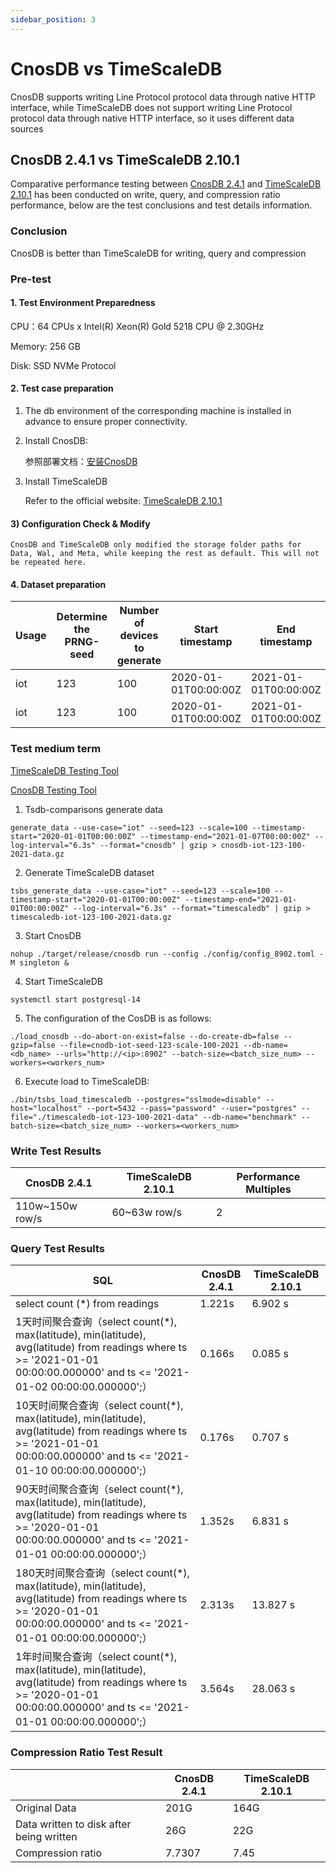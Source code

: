 ```yaml
---
sidebar_position: 3
---
```


# CnosDB vs TimeScaleDB

CnosDB supports writing Line Protocol protocol data through native HTTP interface, while TimeScaleDB does not support writing Line Protocol protocol data through native HTTP interface, so it uses different data sources

## CnosDB 2.4.1 vs TimeScaleDB 2.10.1

Comparative performance testing between [CnosDB 2.4.1](https://github.com/cnosdb/cnosdb) and [TimeScaleDB 2.10.1](https://github.com/timescale/timescaledb) has been conducted on write, query, and compression ratio performance, below are the test conclusions and test details information.

### Conclusion

CnosDB is better than TimeScaleDB for writing, query and compression

### Pre-test

#### 1. Test Environment Preparedness

CPU：64 CPUs x Intel(R) Xeon(R) Gold 5218 CPU @ 2.30GHz

Memory: 256 GB

Disk: SSD NVMe Protocol

#### 2. Test case preparation

1. The db environment of the corresponding machine is installed in advance to ensure proper connectivity.

2. Install CnosDB:

   参照部署文档：[安装CnosDB](../../start/install.md)

3. Install TimeScaleDB

   Refer to the official website: [TimeScaleDB 2.10.1](https://docs.timescale.com/self-hosted/latest/install/installation-linux/)

#### 3) Configuration Check & Modify

```
CnosDB and TimeScaleDB only modified the storage folder paths for Data, Wal, and Meta, while keeping the rest as default. This will not be repeated here.
```

#### 4. Dataset preparation

| Usage | Determine the PRNG-seed | Number of devices to generate | Start timestamp                                      | End timestamp                                        | Interval between readings per device | Target database | Data Size | Rows        |
| ----- | ----------------------- | ----------------------------- | ---------------------------------------------------- | ---------------------------------------------------- | ------------------------------------ | --------------- | --------- | ----------- |
| iot   | 123                     | 100                           | 2020-01-01T00:00:00Z | 2021-01-01T00:00:00Z | 6.3s                 | CnosDB          | 201G      | 450,721,871 |
| iot   | 123                     | 100                           | 2020-01-01T00:00:00Z | 2021-01-01T00:00:00Z | 6.3s                 | TimeScaleDB     | 164G      | 450,729,188 |

### Test medium term

[TimeScaleDB Testing Tool](https://github.com/timescale/tsbs)

[CnosDB Testing Tool](https://github.com/cnosdb/tsdb-comparisons)

1. Tsdb-comparisons generate data

```shell
generate_data --use-case="iot" --seed=123 --scale=100 --timestamp-start="2020-01-01T00:00:00Z" --timestamp-end="2021-01-07T00:00:00Z" --log-interval="6.3s" --format="cnosdb" | gzip > cnosdb-iot-123-100-2021-data.gz
```

2. Generate TimeScaleDB dataset

```shell
tsbs_generate_data --use-case="iot" --seed=123 --scale=100 --timestamp-start="2020-01-01T00:00:00Z" --timestamp-end="2021-01-01T00:00:00Z" --log-interval="6.3s" --format="timescaledb" | gzip > timescaledb-iot-123-100-2021-data.gz
```

3. Start CnosDB

```shell
nohup ./target/release/cnosdb run --config ./config/config_8902.toml -M singleton &
```

4. Start TimeScaleDB

```shell
systemctl start postgresql-14
```

5. The configuration of the CosDB is as follows:

```shell
./load_cnosdb --do-abort-on-exist=false --do-create-db=false --gzip=false --file=cnodb-iot-seed-123-scale-100-2021 --db-name=<db_name> --urls="http://<ip>:8902" --batch-size=<batch_size_num> --workers=<workers_num>
```

6. Execute load to TimeScaleDB:

```shell
./bin/tsbs_load_timescaledb --postgres="sslmode=disable" --host="localhost" --port=5432 --pass="password" --user="postgres" --file="./timescaledb-iot-123-100-2021-data" --db-name="benchmark" --batch-size=<batch_size_num> --workers=<workers_num>
```

### Write Test Results

| CnosDB 2.4.1 | TimeScaleDB 2.10.1 | Performance Multiples |
| -------------------------------------------- | -------------------------------------------------- | --------------------- |
| 110w~150w row/s              | 60~63w row/s                       | 2                     |

### Query Test Results

| SQL                                                                                                                                                                                                                                                                                                                                                  | CnosDB 2.4.1 | TimeScaleDB 2.10.1 |
| ---------------------------------------------------------------------------------------------------------------------------------------------------------------------------------------------------------------------------------------------------------------------------------------------------------------------------------------------------- | -------------------------------------------- | -------------------------------------------------- |
| select count (\*) from readings                                                                                                                                                                                                                                                                                                   | 1.221s                       | 6.902 s                            |
| 1天时间聚合查询（select count(\*), max(latitude), min(latitude), avg(latitude) from readings where ts >= '2021-01-01 00:00:00.000000' and ts <= '2021-01-02 00:00:00.000000';）   | 0.166s                       | 0.085 s                            |
| 10天时间聚合查询（select count(\*), max(latitude), min(latitude), avg(latitude) from readings where ts >= '2021-01-01 00:00:00.000000' and ts <= '2021-01-10 00:00:00.000000';）  | 0.176s                       | 0.707 s                            |
| 90天时间聚合查询（select count(\*), max(latitude), min(latitude), avg(latitude) from readings where ts >= '2020-01-01 00:00:00.000000' and ts <= '2021-01-01 00:00:00.000000';）  | 1.352s                       | 6.831 s                            |
| 180天时间聚合查询（select count(\*), max(latitude), min(latitude), avg(latitude) from readings where ts >= '2020-01-01 00:00:00.000000' and ts <= '2021-01-01 00:00:00.000000';） | 2.313s                       | 13.827 s                           |
| 1年时间聚合查询（select count(\*), max(latitude), min(latitude), avg(latitude) from readings where ts >= '2020-01-01 00:00:00.000000' and ts <= '2021-01-01 00:00:00.000000';）   | 3.564s                       | 28.063 s                           |

### Compression Ratio Test Result

|                                          | CnosDB 2.4.1 | TimeScaleDB 2.10.1 |
| ---------------------------------------- | -------------------------------------------- | -------------------------------------------------- |
| Original Data                            | 201G                                         | 164G                                               |
| Data written to disk after being written | 26G                                          | 22G                                                |
| Compression ratio                        | 7.7307                       | 7.45                               |
